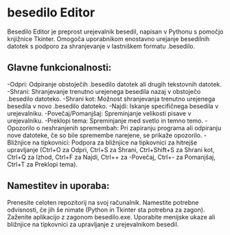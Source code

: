 # besedilo Editor
Besedilo Editor je preprost urejevalnik besedil, napisan v Pythonu s pomočjo knjižnice Tkinter. Omogoča uporabnikom enostavno urejanje besedilnih datotek s podporo za shranjevanje v lastniškem formatu .besedilo.

## Glavne funkcionalnosti:
-Odpri: Odpiranje obstoječih .besedilo datotek ali drugih tekstovnih datotek.
-Shrani: Shranjevanje trenutno urejenega besedila nazaj v obstoječo .besedilo datoteko.
-Shrani kot: Možnost shranjevanja trenutno urejenega besedila v novo .besedilo datoteko.
-Najdi: Iskanje specifičnega besedila v urejevalniku.
-Povečaj/Pomanjšaj: Spreminjanje velikosti pisave v urejevalniku.
-Preklopi tema: Spreminjanje med svetlo in temno temo.
-Opozorilo o neshranjenih spremembah: Pri zapiranju programa ali odpiranju nove datoteke, če so bile spremembe narejene, se prikaže opozorilo.
-Bližnjice na tipkovnici: Podpora za bližnjice na tipkovnici za hitrejše upravljanje (Ctrl+O za Odpri, Ctrl+S za Shrani, Ctrl+Shift+S za Shrani kot, Ctrl+Q za Izhod, Ctrl+F za Najdi, Ctrl++ za -Povečaj, Ctrl+- za Pomanjšaj, Ctrl+T za Preklopi tema).
## Namestitev in uporaba:
Prenesite celoten repozitorij na svoj računalnik.
Namestite potrebne odvisnosti, če jih še nimate (Python in Tkinter sta potrebna za zagon).
Zaženite aplikacijo z zagonom besedilo.exe.
Uporabite menijske ukaze ali bližnjice na tipkovnici za upravljanje z urejevalnikom besedil.
